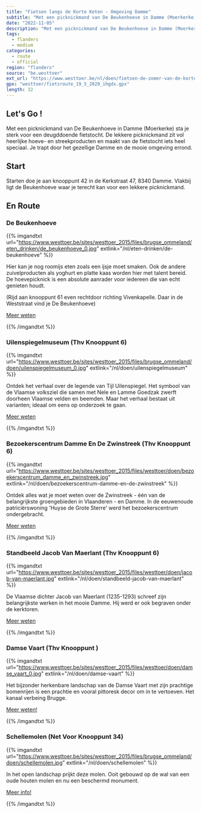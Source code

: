 ```yaml
---
title: "Fietsen langs de Korte Keten - Omgeving Damme"
subtitle: "Met een picknickmand van De Beukenhoeve in Damme (Moerkerke) sta je sterk voor een deugddoende fietstocht"
date: "2022-11-05"
description: "Met een picknickmand van De Beukenhoeve in Damme (Moerkerke) sta je sterk voor een deugddoende fietstocht" 
tags:
  - flanders
  - medium
categories: 
  - route
  - official
region: "flanders"
source: "be.westtoer"
ext_url: "https://www.westtoer.be/nl/doen/fietsen-de-zomer-van-de-korte-keten-omgeving-damme"
gpx: "westtoer/fietsroute_19_5_2020_ihgdx.gpx"
length: 32
---
```


## Let's Go !

Met een picknickmand van De Beukenhoeve in Damme (Moerkerke) sta je sterk voor een deugddoende fietstocht. De lekkere picknickmand zit vol heerlijke hoeve- en streekproducten en maakt van de fietstocht iets heel speciaal. Je trapt door het gezellige Damme en de mooie omgeving errond.

## Start 

Starten doe je aan knooppunt 42 in de Kerkstraat 47, 8340 Damme. Vlakbij ligt de Beukenhoeve waar je terecht kan voor een lekkere picknickmand. 

## En Route

### De Beukenhoeve

{{% imgandtxt url="https://www.westtoer.be/sites/westtoer_2015/files/brugse_ommeland/eten_drinken/de_beukenhoeve_0.jpg" extlink="/nl/eten-drinken/de-beukenhoeve" %}}

Hier kan je nog roomijs eten zoals een ijsje moet smaken. Ook de andere zuivelproducten als yoghurt en platte kaas worden hier met talent bereid. De hoevepicknick is een absolute aanrader voor iedereen die van echt genieten houdt.

(Rijd aan knooppunt 61 even rechtdoor richting Vivenkapelle. Daar in de Weststraat vind je De Beukenhoeve)

[Meer weten](https://www.westtoer.be/nl/eten-drinken/de-beukenhoeve)

{{% /imgandtxt %}}

### Uilenspiegelmuseum (Thv Knooppunt 6)

{{% imgandtxt url="https://www.westtoer.be/sites/westtoer_2015/files/brugse_ommeland/doen/uilenspiegelmuseum_0.jpg" extlink="/nl/doen/uilenspiegelmuseum" %}}

Ontdek het verhaal over de legende van Tijl Uilenspiegel. Het symbool van de Vlaamse volksziel die samen met Nele en Lamme Goedzak zwerft doorheen Vlaamse velden en beemden. Maar het verhaal bestaat uit varianten; ideaal om eens op onderzoek te gaan.

[Meer weten](https://www.westtoer.be/nl/doen/uilenspiegelmuseum)

{{% /imgandtxt %}}

### Bezoekerscentrum Damme En De Zwinstreek (Thv Knooppunt 6)

{{% imgandtxt url="https://www.westtoer.be/sites/westtoer_2015/files/westtoer/doen/bezoekerscentrum_damme_en_zwinstreek.jpg" extlink="/nl/doen/bezoekerscentrum-damme-en-de-zwinstreek" %}}

Ontdek alles wat je moet weten over de Zwinstreek - één van de belangrijkste groengebieden in Vlaanderen - en Damme. In de eeuwenoude patriciërswoning 'Huyse de Grote Sterre' werd het bezoekerscentrum ondergebracht.

[Meer weten](https://www.westtoer.be/nl/doen/bezoekerscentrum-damme-en-de-zwinstreek)

{{% /imgandtxt %}}

### Standbeeld Jacob Van Maerlant (Thv Knooppunt 6)

{{% imgandtxt url="https://www.westtoer.be/sites/westtoer_2015/files/westtoer/doen/jacob-van-maerlant.jpg" extlink="/nl/doen/standbeeld-jacob-van-maerlant" %}}

De Vlaamse dichter Jacob van Maerlant (1235-1293) schreef zijn belangrijkste werken in het mooie Damme. Hij werd er ook begraven onder de kerktoren.

[Meer weten](https://www.westtoer.be/nl/doen/standbeeld-jacob-van-maerlant)

{{% /imgandtxt %}}

### Damse Vaart (Thv Knooppunt )

{{% imgandtxt url="https://www.westtoer.be/sites/westtoer_2015/files/westtoer/doen/damse_vaart_0.jpg" extlink="/nl/doen/damse-vaart" %}}

Het bijzonder herkenbare landschap van de Damse Vaart met zijn prachtige bomenrijen is een prachtie en vooral pittoresk decor om in te vertoeven. Het kanaal verbeing Brugge.

[Meer weten!](https://www.westtoer.be/nl/doen/damse-vaart)

{{% /imgandtxt %}}

### Schellemolen (Net Voor Knooppunt 34) 

{{% imgandtxt url="https://www.westtoer.be/sites/westtoer_2015/files/brugse_ommeland/doen/schellemolen.jpg" extlink="/nl/doen/schellemolen" %}}

In het open landschap prijkt deze molen. Ooit gebouwd op de wal van een oude houten molen en nu een beschermd monument.

[Meer info!](https://www.westtoer.be/nl/doen/schellemolen)

{{% /imgandtxt %}}
